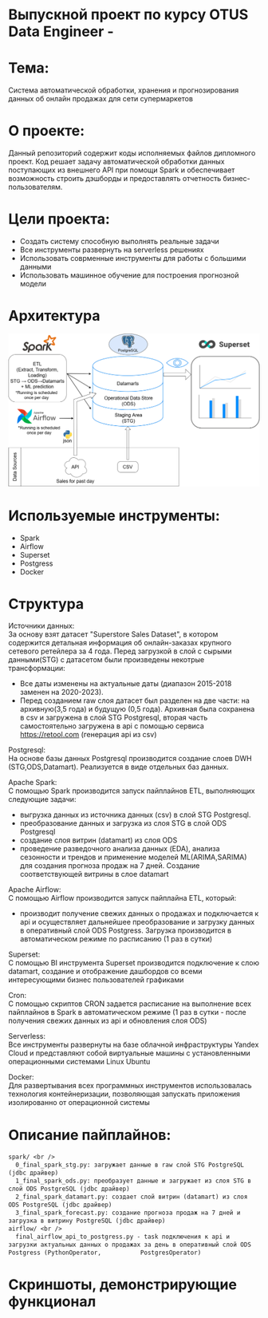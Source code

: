 # Выпускной проект по курсу OTUS Data Engineer -
# Тема: 
Система автоматической обработки, хранения и прогнозирования данных об онлайн продажах для сети супермаркетов

# О проекте:
Данный репозиторий содержит коды исполняемых файлов дипломного проект.
Код решает задачу автоматической обработки данных поступающих из внешнего API при помощи Spark и обеспечивает возможность строить дэшборды и предоставлять отчетность бизнес-пользователям.

# Цели проекта:
  - Создать систему способную выполнять реальные задачи
  - Все инструменты развернуть на serverless решениях
  - Использовать соврменные инструменты для работы с большими данными 
  - Использовать машинное обучение для построения прогнозной модели

# Архитектура
![Image alt](https://github.com/elijahtp/OTUS-DE-Graduation-project/blob/b80b61abad1e90f9b7c9099143053ecc37028d76/scheme.png)

# Используемые инструменты: 
  - Spark
  - Airflow
  - Superset
  - Postgress
  - Docker

# Структура
Источники данных: <br />
  За основу взят датасет "Superstore Sales Dataset", в котором содержится детальная информация об онлайн-заказах крупного сетевого ретейлера за 4 года. Перед загрузкой в слой с сырыми данными(STG) с датасетом были произведены некотрые трансформации: 
- Все даты изменены на актуальные даты (диапазон 2015-2018 заменен на 2020-2023).
- Перед созданием raw слоя датасет был разделен на две части: на архивную(3,5 года) и будущую (0,5 года). Архивная была сохранена в csv и загружена в слой STG Postgresql, вторая часть самостоятельно загружена в api с помощью сервиса https://retool.com (генерация api из csv)

Postgresql: <br />
На основе базы данных Postgresql производится создание слоев DWH (STG,ODS,Datamart). Реализуется в виде отдельных баз данных.

Apache Spark: <br />
С помощью Spark производится запуск пайплайнов ETL, выполняющих следующие задачи:
  - выгрузка данных из источника данных (csv) в слой STG Postgresql.
  - преобразование данных и загрузка из слоя STG в слой ODS Postgresql
  - создание слоя витрин (datamart) из слоя ODS 
  - проведение разведочного анализа данных (EDA), анализа сезонности и трендов и применение моделей ML(ARIMA,SARIMA) для создания прогноза продаж на 7 дней. Создание соответствующей витрины в слое datamart

Apache Airflow: <br />
С помощью Airflow производится запуск пайплайна ETL, который:
  - производит получение свежих данных о продажах и подключается к api и осуществляет дальнейшее преобразование и загрузку данных в оперативный слой ODS Postgress. Загрузка производится в автоматическом режиме по расписанию (1 раз в сутки)  

Superset: <br />
С помощью BI инструмента Superset производится подключение к слою datamart, создание и отображение дашбордов со всеми интересующими бизнес пользователей графиками 

Cron: <br />
С помощью скриптов CRON задается расписание на выполнение всех пайплайнов в Spark в автоматическом режиме (1 раз в сутки - после получения свежих данных из api и обновления слоя ODS)

Serverless: <br />
Все инструменты развернуты на базе облачной инфраструктуры Yandex Cloud и представляют собой виртуальные машины с установленными операционными системами Linux Ubuntu

Docker: <br />
Для развертывания всех программных инструментов использовалась технология контейнеризации, позволяющая запускать приложения изолированно от операционной системы

# Описание пайплайнов: <br />
    spark/ <br />
      0_final_spark_stg.py: загружает данные в raw слой STG PostgreSQL (jdbc драйвер)
      1_final_spark_ods.py: преобразует данные и загружает из слоя STG в слой ODS PostgreSQL (jdbc драйвер)
      2_final_spark_datamart.py: cоздает слой витрин (datamart) из слоя ODS PostgreSQL (jdbc драйвер)
      3_final_spark_forecast.py: создание прогноза продаж на 7 дней и загрузка в витрину PostgreSQL (jdbc драйвер)
    airflow/ <br />
      final_airflow_api_to_postgress.py - task подключения к api и загрузки актуальных данных о продажах за день в оперативный слой ODS Postgress (PythonOperator,           PostgresOperator)
# Скриншоты, демонстрирующие функционал


